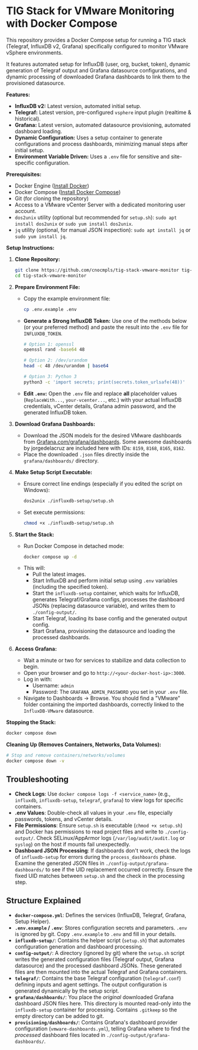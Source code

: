 # TIG Stack for VMware Monitoring with Docker Compose

This repository provides a Docker Compose setup for running a TIG stack (Telegraf, InfluxDB v2, Grafana) specifically configured to monitor VMware vSphere environments.

It features automated setup for InfluxDB (user, org, bucket, token), dynamic generation of Telegraf output and Grafana datasource configurations, and dynamic processing of downloaded Grafana dashboards to link them to the provisioned datasource.

**Features:**

* **InfluxDB v2:** Latest version, automated initial setup.
* **Telegraf:** Latest version, pre-configured `vsphere` input plugin (realtime & historical).
* **Grafana:** Latest version, automated datasource provisioning, automated dashboard loading.
* **Dynamic Configuration:** Uses a setup container to generate configurations and process dashboards, minimizing manual steps after initial setup.
* **Environment Variable Driven:** Uses a `.env` file for sensitive and site-specific configuration.

**Prerequisites:**

* Docker Engine ([Install Docker](https://docs.docker.com/engine/install/))
* Docker Compose ([Install Docker Compose](https://docs.docker.com/compose/install/))
* Git (for cloning the repository)
* Access to a VMware vCenter Server with a dedicated monitoring user account.
* `dos2unix` utility (optional but recommended for `setup.sh`): `sudo apt install dos2unix` or `sudo yum install dos2unix`.
* `jq` utility (optional, for manual JSON inspection): `sudo apt install jq` or `sudo yum install jq`.

**Setup Instructions:**

1.  **Clone Repository:**
    ```bash
    git clone https://github.com/cnocmpls/tig-stack-vmware-monitor tig-stack-vmware-monitor
    cd tig-stack-vmware-monitor
    ```

2.  **Prepare Environment File:**
    * Copy the example environment file:
        ```bash
        cp .env.example .env
        ```
    * **Generate a Strong InfluxDB Token:** Use one of the methods below (or your preferred method) and paste the result into the `.env` file for `INFLUXDB_TOKEN`.
        ```bash
        # Option 1: openssl
        openssl rand -base64 48

        # Option 2: /dev/urandom
        head -c 48 /dev/urandom | base64

        # Option 3: Python 3
        python3 -c 'import secrets; print(secrets.token_urlsafe(48))'
        ```
    * **Edit `.env`:** Open the `.env` file and replace **all** placeholder values (`ReplaceWith...`, `your-vcenter...`, etc.) with your actual InfluxDB credentials, vCenter details, Grafana admin password, and the generated InfluxDB token.

3.  **Download Grafana Dashboards:**
    * Download the JSON models for the desired VMware dashboards from [Grafana.com/grafana/dashboards](https://grafana.com/grafana/dashboards/). Some awesome dashboards by jorgedelacruz are included here with IDs: `8159`, `8168`, `8165`, `8162`.
    * Place the downloaded `.json` files directly inside the `grafana/dashboards/` directory.

4.  **Make Setup Script Executable:**
    * Ensure correct line endings (especially if you edited the script on Windows):
        ```bash
        dos2unix ./influxdb-setup/setup.sh
        ```
    * Set execute permissions:
        ```bash
        chmod +x ./influxdb-setup/setup.sh
        ```

5.  **Start the Stack:**
    * Run Docker Compose in detached mode:
        ```bash
        docker compose up -d
        ```
    * This will:
        * Pull the latest images.
        * Start InfluxDB and perform initial setup using `.env` variables (including the specified token).
        * Start the `influxdb-setup` container, which waits for InfluxDB, generates Telegraf/Grafana configs, processes the dashboard JSONs (replacing datasource variable), and writes them to `./config-output/`.
        * Start Telegraf, loading its base config and the generated output config.
        * Start Grafana, provisioning the datasource and loading the processed dashboards.

6.  **Access Grafana:**
    * Wait a minute or two for services to stabilize and data collection to begin.
    * Open your browser and go to `http://<your-docker-host-ip>:3000`.
    * Log in with:
        * Username: `admin`
        * Password: The `GRAFANA_ADMIN_PASSWORD` you set in your `.env` file.
    * Navigate to Dashboards -> Browse. You should find a "VMware" folder containing the imported dashboards, correctly linked to the `InfluxDB-VMware` datasource.

**Stopping the Stack:**

```bash
docker compose down
```
**Cleaning Up (Removes Containers, Networks, Data Volumes):**

```bash
# Stop and remove containers/networks/volumes
docker compose down -v
```

## Troubleshooting

* **Check Logs**: Use `docker compose logs -f <service_name>` (e.g., `influxdb`, `influxdb-setup`, `telegraf`, `grafana`) to view logs for specific containers.
* **.env Values**: Double-check all values in your `.env` file, especially passwords, tokens, and vCenter details.
* **File Permissions**: Ensure `setup.sh` is executable (`chmod +x setup.sh`) and Docker has permissions to read project files and write to `./config-output/`. Check SELinux/AppArmor logs (`/var/log/audit/audit.log` or `syslog`) on the host if mounts fail unexpectedly.
* **Dashboard JSON Processing**: If dashboards don't work, check the logs of `influxdb-setup` for errors during the `process_dashboards` phase. Examine the generated JSON files in `./config-output/grafana-dashboards/` to see if the UID replacement occurred correctly. Ensure the fixed UID matches between `setup.sh` and the check in the processing step.

## Structure Explained

* **`docker-compose.yml`**: Defines the services (InfluxDB, Telegraf, Grafana, Setup Helper).
* **`.env.example` / `.env`**: Stores configuration secrets and parameters. `.env` is ignored by git. Copy `.env.example` to `.env` and fill in your details.
* **`influxdb-setup/`**: Contains the helper script (`setup.sh`) that automates configuration generation and dashboard processing.
* **`config-output/`**: A directory (ignored by git) where the `setup.sh` script writes the generated configuration files (Telegraf output, Grafana datasource) and the processed dashboard JSONs. These generated files are then mounted into the actual Telegraf and Grafana containers.
* **`telegraf/`**: Contains the base Telegraf configuration (`telegraf.conf`) defining inputs and agent settings. The output configuration is generated dynamically by the setup script.
* **`grafana/dashboards/`**: You place the *original* downloaded Grafana dashboard JSON files here. This directory is mounted read-only into the `influxdb-setup` container for processing. Contains `.gitkeep` so the empty directory can be added to git.
* **`provisioning/dashboards/`**: Contains Grafana's dashboard provider configuration (`vmware-dashboards.yml`), telling Grafana where to find the *processed* dashboard files located in `./config-output/grafana-dashboards/`.
